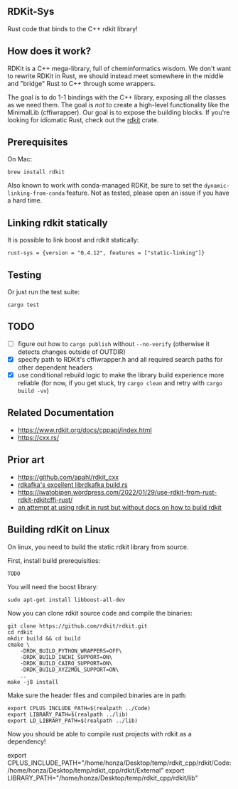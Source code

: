 RDKit-Sys
---

Rust code that binds to the C++ rdkit library!

How does it work?
---

RDKit is a C++ mega-library, full of cheminformatics wisdom. We don't want to rewrite RDKit in Rust, we should instead meet somewhere in the middle and
"bridge" Rust to C++ through some wrappers.

The goal is to do 1-1 bindings with the C++ library, exposing all the classes as we need them. The goal is _not_ to create
a high-level functionality like the MinimalLib (cffiwrapper). Our goal is to expose the building blocks. If you're looking
for idiomatic Rust, check out the [rdkit](https://crates.io/crate/rdkit) crate.

Prerequisites
---

On Mac:

    brew install rdkit

Also known to work with conda-managed RDKit, be sure to set the `dynamic-linking-from-conda` feature. Not as tested, please open an issue if you have a hard time.

Linking rdkit statically
---

It is possible to link boost and rdkit statically:

    rust-sys = {version = "0.4.12", features = ["static-linking"]}

Testing
---

Or just run the test suite:

    cargo test

TODO
---

 - [ ] figure out how to `cargo publish` without `--no-verify` (otherwise it detects changes outside of OUTDIR)
 - [X] specify path to RDKit's cffiwrapper.h and all required search paths for other dependent headers
 - [X] use conditional rebuild logic to make the library build experience more reliable (for now, if you get stuck, try `cargo clean` and retry with `cargo build -vv`)

Related Documentation
---

 - https://www.rdkit.org/docs/cppapi/index.html
 - https://cxx.rs/

Prior art
---

 - https://github.com/apahl/rdkit_cxx
 - [rdkafka's excellent librdkafka build.rs](https://github.com/fede1024/rust-rdkafka/blob/master/rdkafka-sys/build.rs)
 - https://iwatobipen.wordpress.com/2022/01/29/use-rdkit-from-rust-rdkit-rdkitcffi-rust/
 - [an attempt at using rdkit in rust but without docs on how to build rdkit](https://github.com/iwatobipen/rust_rdkit/)

Building rdKit on Linux
---

On linux, you need to build the static rdkit library from source.

First, install build prerequisities:

    TODO

You will need the boost library:

    sudo apt-get install libboost-all-dev

Now you can clone rdkit source code and compile the binaries:

    git clone https://github.com/rdkit/rdkit.git
    cd rdkit
    mkdir build && cd build
    cmake \
        -DRDK_BUILD_PYTHON_WRAPPERS=OFF\
        -DRDK_BUILD_INCHI_SUPPORT=ON\
        -DRDK_BUILD_CAIRO_SUPPORT=ON\
        -DRDK_BUILD_XYZ2MOL_SUPPORT=ON\
        ..
    make -j8 install

Make sure the header files and compiled binaries are in path:

    export CPLUS_INCLUDE_PATH=$(realpath ../Code)
    export LIBRARY_PATH=$(realpath ../lib)
    export LD_LIBRARY_PATH=$(realpath ../lib)

Now you should be able to compile rust projects with rdkit as a dependency!

export CPLUS_INCLUDE_PATH="/home/honza/Desktop/temp/rdkit_cpp/rdkit/Code:/home/honza/Desktop/temp/rdkit_cpp/rdkit/External"
export LIBRARY_PATH="/home/honza/Desktop/temp/rdkit_cpp/rdkit/lib"